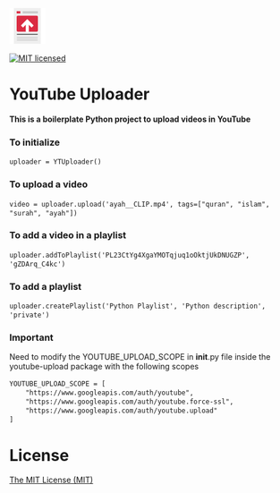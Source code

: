 ![YouTube Upload Logo](youtube.png)


[![MIT 
licensed](https://img.shields.io/badge/license-MIT-blue.svg)](LICENSE)

# YouTube Uploader

**This is a boilerplate Python project to upload videos in YouTube**

### To initialize

    uploader = YTUploader()

### To upload a video

    video = uploader.upload('ayah__CLIP.mp4', tags=["quran", "islam", "surah", "ayah"])

### To add a video in a playlist
    
    uploader.addToPlaylist('PL23CtYg4XgaYMOTqjuq1oOktjUkDNUGZP', 'gZDArq_C4kc')

### To add a playlist
    
    uploader.createPlaylist('Python Playlist', 'Python description', 'private')

### Important
Need to modify the YOUTUBE_UPLOAD_SCOPE in __init__.py file inside the youtube-upload package with the following scopes

    YOUTUBE_UPLOAD_SCOPE = [
        "https://www.googleapis.com/auth/youtube",
        "https://www.googleapis.com/auth/youtube.force-ssl",
        "https://www.googleapis.com/auth/youtube.upload"
    ]

# License
[The MIT License (MIT)](LICENSE)

